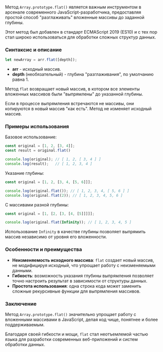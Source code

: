 Метод `Array.prototype.flat()` является важным инструментом в арсенале современного JavaScript-разработчика, предоставляя простой способ "разглаживать" вложенные массивы до заданной глубины. 

Этот метод был добавлен в стандарт ECMAScript 2019 (ES10) и с тех пор стал широко использоваться для обработки сложных структур данных.

### Синтаксис и описание

```javascript
let newArray = arr.flat([depth]);
```

* **arr** - исходный массив.
* **depth** (необязательный) - глубина "разглаживания", по умолчанию равна 1.


Метод `flat` возвращает новый массив, в котором все элементы вложенных массивов были "выпрямлены" до указанной глубины. 

Если в процессе выпрямления встречаются не массивы, они копируются в новый массив "как есть". Метод не изменяет исходный массив.


### Примеры использования

Базовое использование:

```javascript
const original = [1, 2, [3, 4]];
const result = original.flat()

console.log(original); // [ 1, 2, [ 3, 4 ] ]
console.log(result);   // [ 1, 2, 3, 4 ]
```


Указание глубины:

```javascript
const original = [1, 2, [3, 4, [5, 6]]];

console.log(original.flat()); // [ 1, 2, 3, 4, [ 5, 6 ] ]
console.log(original.flat(2)); // [ 1, 2, 3, 4, 5, 6 ]
```


С массивами разной глубины:

```javascript
const original = [1, [2, [3, [4, [5]]]]];

console.log(original.flat(Infinity)); // [ 1, 2, 3, 4, 5 ]
```

Использование `Infinity` в качестве глубины позволяет выпрямить массив независимо от уровня его вложенности.


### Особенности и преимущества

* **Неизменяемость исходного массива**: `flat` создает новый массив, не модифицируя исходный, что упрощает работу с неизменяемыми данными.
* **Гибкость**: возможность указания глубины выпрямления позволяет точно настроить результат в зависимости от структуры данных.
* **Простота использования**: одна строка кода может заменить сложные рекурсивные функции для выпрямления массивов.


### Заключение

Метод `Array.prototype.flat()` значительно упрощает работу с вложенными массивами в JavaScript, делая код чище, понятнее и более поддерживаемым. 

Благодаря своей гибкости и мощи, `flat` стал неотъемлемой частью языка для разработки современных веб-приложений и систем обработки данных.
